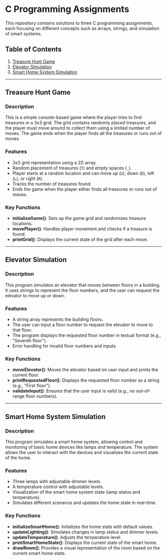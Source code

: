# C Programming Assignments

This repository contains solutions to three C programming assignments, each focusing on different concepts such as arrays, strings, and simulation of smart systems.

## Table of Contents
1. [Treasure Hunt Game](#treasure-hunt-game)
2. [Elevator Simulation](#elevator-simulation)
3. [Smart Home System Simulation](#smart-home-system-simulation)

---

## Treasure Hunt Game

### Description
This is a simple console-based game where the player tries to find treasures in a 3x3 grid. The grid contains randomly placed treasures, and the player must move around to collect them using a limited number of moves. The game ends when the player finds all the treasures or runs out of moves.

### Features
- 3x3 grid representation using a 2D array.
- Random placement of treasures (`T`) and empty spaces (`_`).
- Player starts at a random location and can move up (`U`), down (`D`), left (`L`), or right (`R`).
- Tracks the number of treasures found.
- Ends the game when the player either finds all treasures or runs out of moves.

### Key Functions
- **initializeGame()**: Sets up the game grid and randomizes treasure locations.
- **movePlayer()**: Handles player movement and checks if a treasure is found.
- **printGrid()**: Displays the current state of the grid after each move.

---

## Elevator Simulation

### Description
This program simulates an elevator that moves between floors in a building. It uses strings to represent the floor numbers, and the user can request the elevator to move up or down.

### Features
- A string array represents the building floors.
- The user can input a floor number to request the elevator to move to that floor.
- The program displays the requested floor number in textual format (e.g., "Seventh floor").
- Error handling for invalid floor numbers and inputs.

### Key Functions
- **moveElevator()**: Moves the elevator based on user input and prints the current floor.
- **printRequestedFloor()**: Displays the requested floor number as a string (e.g., "First floor").
- **validateInput()**: Ensures that the user input is valid (e.g., no out-of-range floor numbers).

---

## Smart Home System Simulation

### Description
This program simulates a smart home system, allowing control and monitoring of basic home devices like lamps and temperature. The system allows the user to interact with the devices and visualizes the current state of the home.

### Features
- Three lamps with adjustable dimmer levels.
- A temperature control with adjustable levels.
- Visualization of the smart home system state (lamp status and temperature).
- Simulates different scenarios and updates the home state in real-time.

### Key Functions
- **initializeSmartHome()**: Initializes the home state with default values.
- **updateLighting()**: Simulates changes in lamp status and dimmer levels.
- **updateTemperature()**: Adjusts the temperature level.
- **printSmartHomeState()**: Displays the current state of the smart home.
- **drawRoom()**: Provides a visual representation of the room based on the current smart home state.
